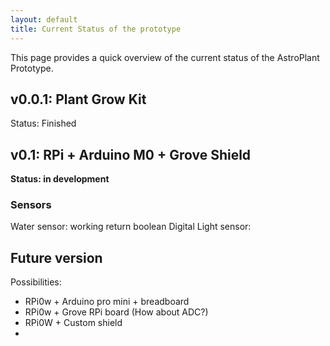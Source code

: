 ```yaml
---
layout: default
title: Current Status of the prototype
---
```


This page provides a quick overview of the current status of the AstroPlant Prototype.

## v0.0.1: Plant Grow Kit
Status: Finished

## v0.1: RPi + Arduino M0 + Grove Shield
**Status: in development**

### Sensors
Water sensor: working return boolean
Digital Light sensor: 


## Future version
Possibilities:
 - RPi0w + Arduino pro mini + breadboard
 - RPi0w + Grove RPi board (How about ADC?)
 - RPi0W + Custom shield
 -
